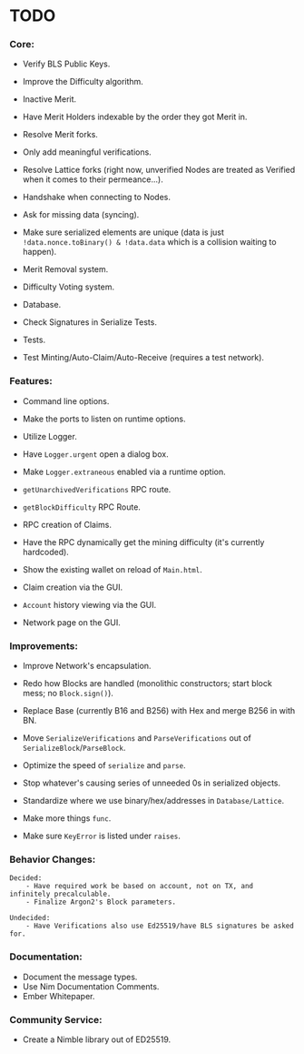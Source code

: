 # TODO

### Core:
- Verify BLS Public Keys.
- Improve the Difficulty algorithm.
- Inactive Merit.
- Have Merit Holders indexable by the order they got Merit in.
- Resolve Merit forks.

- Only add meaningful verifications.
- Resolve Lattice forks (right now, unverified Nodes are treated as Verified when it comes to their permeance...).

- Handshake when connecting to Nodes.
- Ask for missing data (syncing).
- Make sure serialized elements are unique (data is just `!data.nonce.toBinary() & !data.data` which is a collision waiting to happen).

- Merit Removal system.
- Difficulty Voting system.

- Database.

- Check Signatures in Serialize Tests.
- Tests.

- Test Minting/Auto-Claim/Auto-Receive (requires a test network).

### Features:
- Command line options.
- Make the ports to listen on runtime options.

- Utilize Logger.
- Have `Logger.urgent` open a dialog box.
- Make `Logger.extraneous` enabled via a runtime option.

- `getUnarchivedVerifications` RPC route.
- `getBlockDifficulty` RPC Route.
- RPC creation of Claims.
- Have the RPC dynamically get the mining difficulty (it's currently hardcoded).

- Show the existing wallet on reload of `Main.html`.
- Claim creation via the GUI.
- `Account` history viewing via the GUI.
- Network page on the GUI.

### Improvements:
- Improve Network's encapsulation.
- Redo how Blocks are handled (monolithic constructors; start block mess; no `Block.sign()`).

- Replace Base (currently B16 and B256) with Hex and merge B256 in with BN.

- Move `SerializeVerifications` and `ParseVerifications` out of `SerializeBlock`/`ParseBlock`.
- Optimize the speed of `serialize` and `parse`.
- Stop whatever's causing series of unneeded 0s in serialized objects.

- Standardize where we use binary/hex/addresses in `Database/Lattice`.

- Make more things `func`.
- Make sure `KeyError` is listed under `raises`.

### Behavior Changes:
    Decided:
        - Have required work be based on account, not on TX, and infinitely precalculable.
        - Finalize Argon2's Block parameters.

    Undecided:
        - Have Verifications also use Ed25519/have BLS signatures be asked for.

### Documentation:
- Document the message types.
- Use Nim Documentation Comments.
- Ember Whitepaper.

### Community Service:
- Create a Nimble library out of ED25519.
